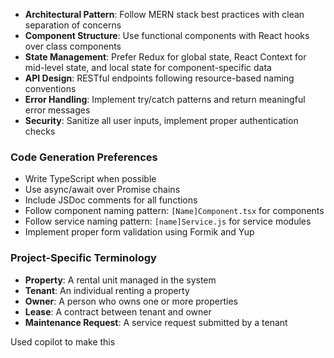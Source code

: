 - **Architectural Pattern**: Follow MERN stack best practices with clean separation of concerns
- **Component Structure**: Use functional components with React hooks over class components
- **State Management**: Prefer Redux for global state, React Context for mid-level state, and local state for component-specific data
- **API Design**: RESTful endpoints following resource-based naming conventions
- **Error Handling**: Implement try/catch patterns and return meaningful error messages
- **Security**: Sanitize all user inputs, implement proper authentication checks

### Code Generation Preferences
- Write TypeScript when possible
- Use async/await over Promise chains
- Include JSDoc comments for all functions
- Follow component naming pattern: `[Name]Component.tsx` for components
- Follow service naming pattern: `[name]Service.js` for service modules
- Implement proper form validation using Formik and Yup

### Project-Specific Terminology
- **Property**: A rental unit managed in the system
- **Tenant**: An individual renting a property
- **Owner**: A person who owns one or more properties
- **Lease**: A contract between tenant and owner
- **Maintenance Request**: A service request submitted by a tenant

Used copilot to make this
